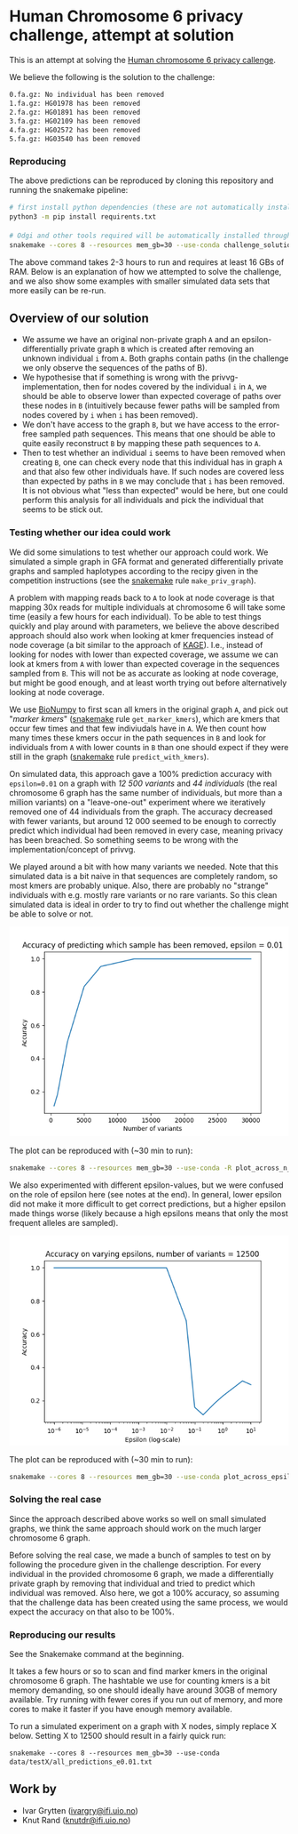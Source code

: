 # Human Chromosome 6 privacy challenge, attempt at solution

This is an attempt at solving the [Human chromosome 6 privacy callenge](https://privvg.github.io/2022/09/30/human-chromosome-6-privacy-challenge.html).

We believe the following is the solution to the challenge:

```
0.fa.gz: No individual has been removed
1.fa.gz: HG01978 has been removed
2.fa.gz: HG01891 has been removed
3.fa.gz: HG02109 has been removed
4.fa.gz: HG02572 has been removed
5.fa.gz: HG03540 has been removed
```

### Reproducing
The above predictions can be reproduced by cloning this repository and running the snakemake pipeline:
```bash
# first install python dependencies (these are not automatically installed through conda)
python3 -m pip install requirents.txt

# Odgi and other tools required will be automatically installed through conda when you run the snakemake pipeline:
snakemake --cores 8 --resources mem_gb=30 --use-conda challenge_solution.txt
```
The above command takes 2-3 hours to run and requires at least 16 GBs of RAM. Below is an explanation of how we attempted to solve the challenge, and we also show some examples with smaller simulated data sets that more easily can be re-run.

## Overview of our solution
* We assume we have an original non-private graph `A` and an epsilon-differentially private graph `B` which is created after removing an unknown individual `i` from `A`. Both graphs contain paths (in the challenge we only observe the sequences of the paths of B). 
* We hypothesise that if something is wrong with the privvg-implementation, then for nodes covered by the individual `i` in `A`, we should be able to observe lower than expected coverage of paths over these nodes in `B` (intuitively because fewer paths will be sampled from nodes covered by `i` when `i` has been removed). 
* We don't have access to the graph `B`, but we have access to the error-free sampled path sequences. This means that one should be able to quite easily reconstruct `B` by mapping these path sequences to `A`.
* Then to test whether an individual `i` seems to have been removed when creating `B`, one can check every node that this individual has in graph `A` and that also few other individuals have. If such nodes are covered less than expected by paths in `B` we may conclude that `i` has been removed. It is not obvious what "less than expected" would be here, but one could perform this analysis for all individuals and pick the individual that seems to be stick out.


### Testing whether our idea could work
We did some simulations to test whether our approach could work. We simulated a simple graph in GFA format and generated differentially private graphs and sampled haplotypes according to the recipy given in the competition instructions (see the [snakemake](Snakefile) rule `make_priv_graph`).

A problem with mapping reads back to `A` to look at node coverage is that mapping 30x reads for multiple individuals at chromosome 6 will take some time (easily a few hours for each individual). To be able to test things quickly and play around with parameters, we believe the above described approach should also work when looking at kmer frequencies instead of node coverage (a bit similar to the approach of [KAGE](https://github.com/ivargr/kage)). I.e., instead of looking for nodes with lower than expected coverage, we assume we can look at kmers from `A` with lower than expected coverage in the sequences sampled from `B`. This will not be as accurate as looking at node coverage, but might be good enough, and at least worth trying out before alternatively looking at node coverage.

We use [BioNumpy](https://github.com/bionumpy/bionumpy) to first scan all kmers in the original graph `A`, and pick out "*marker kmers*" ([snakemake](Snakefile) rule `get_marker_kmers`), which are kmers that occur few times and that few indiviudals have in `A`. We then count how many times these kmers occur in the path sequences in `B` and look for individuals from `A` with lower counts in `B` than one should expect if they were still in the graph ([snakemake](Snakefile) rule `predict_with_kmers`).

On simulated data, this approach gave a 100% prediction accuracy with `epsilon=0.01` on a graph with *12 500 variants* and *44 individuals* (the real chromosome 6 graph has the same number of individuals, but more than a million variants) on a "leave-one-out" experiment where we iteratively removed one of 44 individuals from the graph. The accuracy decreased with fewer variants, but around 12 000 seemed to be enough to correctly predict which individual had been removed in every case, meaning privacy has been breached. So something seems to be wrong with the implementation/concept of privvg.

We played around a bit with how many variants we needed. Note that this simulated data is a bit naive in that sequences are completely random, so most kmers are probably unique. Also, there are probably no "strange" individuals with e.g. mostly rare variants or no rare variants. So this clean simulated data is ideal in order to try to find out whether the challenge might be able to solve or not.

![Accuracy vs number of variants](plot_across_n_variants_e0.01.png "Accuracy as a function of number of variants")

The plot can be reproduced with (~30 min to run):
```bash
snakemake --cores 8 --resources mem_gb=30 --use-conda -R plot_across_n_variants_e0.01.png
```


We also experimented with different epsilon-values, but we were confused on the role of epsilon here (see notes at the end). In general, lower epsilon did not make it more difficult to get correct predictions, but a higher epsilon made things worse (likely because a high epsilons means that only the most frequent alleles are sampled).

![Accuracy vs epsilon](plot_across_epsilon_12500variants.png)

The plot can be reproduced with (~30 min to run):
```bash
snakemake --cores 8 --resources mem_gb=30 --use-conda plot_across_epsilon_12500variants.png
```


### Solving the real case
Since the approach described above works so well on small simulated graphs, we think the same approach should work on the much larger chromosome 6 graph.

Before solving the real case, we made a bunch of samples to test on by following the procedure given in the challenge description. For every individual in the provided chromosome 6 graph, we made a differentially private graph by removing that individual and tried to predict which individual was removed. Also here, we got a 100% accuracy, so assuming that the challenge data has been created using the same process, we would expect the accuracy on that also to be 100%.

### Reproducing our results
See the Snakemake command at the beginning.

It takes a few hours or so to scan and find marker kmers in the original chromosome 6 graph. The hashtable we use for counting kmers is a bit memory demanding, so one should ideally have around 30GB of memory available. Try running with fewer cores if you run out of memory, and more cores to make it faster if you have enough memory available.

To run a simulated experiment on a graph with X nodes, simply replace X below. Setting X to 12500 should result in a fairly quick run:
```
snakemake --cores 8 --resources mem_gb=30 --use-conda data/testX/all_predictions_e0.01.txt
```

## Work by
* Ivar Grytten (ivargry@ifi.uio.no)
* Knut Rand (knutdr@ifi.uio.no)


